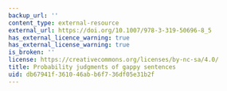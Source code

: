 ```yaml
---
backup_url: ''
content_type: external-resource
external_url: https://doi.org/10.1007/978-3-319-50696-8_5
has_external_licence_warning: true
has_external_license_warning: true
is_broken: ''
license: https://creativecommons.org/licenses/by-nc-sa/4.0/
title: Probability judgments of gappy sentences
uid: db67941f-3610-46ab-b6f7-36df05e31b2f
---
```

